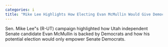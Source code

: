 ```yaml
---
categories: i
title: "Mike Lee Highlights How Electing Evan McMullin Would Give Democrats a Senate Majority"
---
```

Sen. Mike Lee"s (R-UT) campaign highlighted how Utah independent Senate candidate Evan McMullin is backed by Democrats and how his potential election would only empower Senate Democrats.